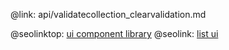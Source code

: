 @link: api/validatecollection_clearvalidation.md

@seolinktop: [ui component library](https://webix.com)
@seolink: [list ui](https://webix.com/widget/list/)